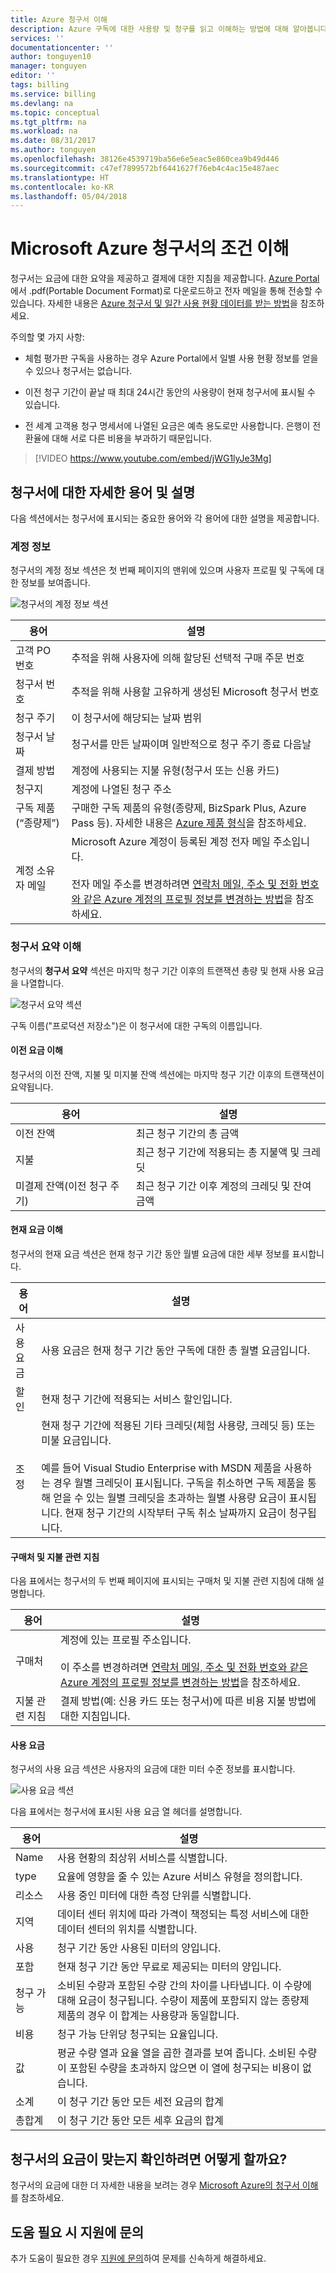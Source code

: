 ```yaml
---
title: Azure 청구서 이해
description: Azure 구독에 대한 사용량 및 청구를 읽고 이해하는 방법에 대해 알아봅니다.
services: ''
documentationcenter: ''
author: tonguyen10
manager: tonguyen
editor: ''
tags: billing
ms.service: billing
ms.devlang: na
ms.topic: conceptual
ms.tgt_pltfrm: na
ms.workload: na
ms.date: 08/31/2017
ms.author: tonguyen
ms.openlocfilehash: 38126e4539719ba56e6e5eac5e860cea9b49d446
ms.sourcegitcommit: c47ef7899572bf6441627f76eb4c4ac15e487aec
ms.translationtype: HT
ms.contentlocale: ko-KR
ms.lasthandoff: 05/04/2018
---
```

# <a name="understand-terms-on-your-microsoft-azure-invoice"></a>Microsoft Azure 청구서의 조건 이해

청구서는 요금에 대한 요약을 제공하고 결제에 대한 지침을 제공합니다. [Azure Portal](https://portal.azure.com/)에서 .pdf(Portable Document Format)로 다운로드하고 전자 메일을 통해 전송할 수 있습니다. 자세한 내용은 [Azure 청구서 및 일간 사용 현황 데이터를 받는 방법](billing-download-azure-invoice-daily-usage-date.md)을 참조하세요.

주의할 몇 가지 사항:

-   체험 평가판 구독을 사용하는 경우 Azure Portal에서 일별 사용 현황 정보를 얻을 수 있으나 청구서는 없습니다.

-   이전 청구 기간이 끝날 때 최대 24시간 동안의 사용량이 현재 청구서에 표시될 수 있습니다.

-   전 세계 고객용 청구 명세서에 나열된 요금은 예측 용도로만 사용합니다. 은행이 전환율에 대해 서로 다른 비용을 부과하기 때문입니다.

>[!VIDEO https://www.youtube.com/embed/jWG1lyJe3Mg]

## <a name="detailed-terms-and-descriptions-of-your-invoice"></a>청구서에 대한 자세한 용어 및 설명
다음 섹션에서는 청구서에 표시되는 중요한 용어와 각 용어에 대한 설명을 제공합니다.

### <a name="account-information"></a>계정 정보

청구서의 계정 정보 섹션은 첫 번째 페이지의 맨위에 있으며 사용자 프로필 및 구독에 대한 정보를 보여줍니다.

![청구서의 계정 정보 섹션](./media/billing-understand-your-invoice/1.png)

| 용어 | 설명 |
| --- | --- |
| 고객 PO 번호 |추적을 위해 사용자에 의해 할당된 선택적 구매 주문 번호 |
| 청구서 번호 |추적을 위해 사용할 고유하게 생성된 Microsoft 청구서 번호 |
| 청구 주기 |이 청구서에 해당되는 날짜 범위 |
| 청구서 날짜 |청구서를 만든 날짜이며 일반적으로 청구 주기 종료 다음날 |
| 결제 방법 |계정에 사용되는 지불 유형(청구서 또는 신용 카드) |
| 청구지 |계정에 나열된 청구 주소 |
| 구독 제품(“종량제”) |구매한 구독 제품의 유형(종량제, BizSpark Plus, Azure Pass 등). 자세한 내용은 [Azure 제품 형식](https://azure.microsoft.com/support/legal/offer-details/)을 참조하세요. |
| 계정 소유자 메일 | Microsoft Azure 계정이 등록된 계정 전자 메일 주소입니다. <br /><br />전자 메일 주소를 변경하려면 [연락처 메일, 주소 및 전화 번호와 같은 Azure 계정의 프로필 정보를 변경하는 방법](billing-how-to-change-azure-account-profile.md)을 참조하세요. |

### <a name="understand-the-invoice-summary"></a>청구서 요약 이해
청구서의 **청구서 요약** 섹션은 마지막 청구 기간 이후의 트랜잭션 총량 및 현재 사용 요금을 나열합니다.

![청구서 요약 섹션](./media/billing-understand-your-invoice/2.png)

구독 이름("프로덕션 저장소")은 이 청구서에 대한 구독의 이름입니다.

#### <a name="understand-the-previous-charges"></a>이전 요금 이해
청구서의 이전 잔액, 지불 및 미지불 잔액 섹션에는 마지막 청구 기간 이후의 트랜잭션이 요약됩니다.

| 용어 | 설명 |
| --- | --- |
| 이전 잔액 |최근 청구 기간의 총 금액 |
| 지불 |최근 청구 기간에 적용되는 총 지불액 및 크레딧 |
| 미결제 잔액(이전 청구 주기) |최근 청구 기간 이후 계정의 크레딧 및 잔여 금액 |

#### <a name="understand-the-current-charges"></a>현재 요금 이해
청구서의 현재 요금 섹션은 현재 청구 기간 동안 월별 요금에 대한 세부 정보를 표시합니다.

| 용어 | 설명 |
| --- | --- |
| 사용 요금 |사용 요금은 현재 청구 기간 동안 구독에 대한 총 월별 요금입니다.|
| 할인 |현재 청구 기간에 적용되는 서비스 할인입니다.|
| 조정 |현재 청구 기간에 적용된 기타 크레딧(체험 사용량, 크레딧 등) 또는 미불 요금입니다.<br/><br/>예를 들어 Visual Studio Enterprise with MSDN 제품을 사용하는 경우 월별 크레딧이 표시됩니다. 구독을 취소하면 구독 제품을 통해 얻을 수 있는 월별 크레딧을 초과하는 월별 사용량 요금이 표시됩니다. 현재 청구 기간의 시작부터 구독 취소 날짜까지 요금이 청구됩니다. |

#### <a name="sold-to-and-payment-instructions"></a>구매처 및 지불 관련 지침

다음 표에서는 청구서의 두 번째 페이지에 표시되는 구매처 및 지불 관련 지침에 대해 설명합니다.

| 용어 |설명 |
| --- | --- |
| 구매처 |계정에 있는 프로필 주소입니다. <br/><br/>이 주소를 변경하려면 [연락처 메일, 주소 및 전화 번호와 같은 Azure 계정의 프로필 정보를 변경하는 방법](billing-how-to-change-azure-account-profile.md)을 참조하세요.|
| 지불 관련 지침 |결제 방법(예: 신용 카드 또는 청구서)에 따른 비용 지불 방법에 대한 지침입니다. |

#### <a name="usage-charges"></a>사용 요금

청구서의 사용 요금 섹션은 사용자의 요금에 대한 미터 수준 정보를 표시합니다.

![사용 요금 섹션](./media/billing-understand-your-invoice/3.png)

다음 표에서는 청구서에 표시된 사용 요금 열 헤더를 설명합니다.

| 용어 |설명 |
| --- | --- |
| Name |사용 현황의 최상위 서비스를 식별합니다. |
| type |요율에 영향을 줄 수 있는 Azure 서비스 유형을 정의합니다. |
| 리소스 |사용 중인 미터에 대한 측정 단위를 식별합니다. |
| 지역 |데이터 센터 위치에 따라 가격이 책정되는 특정 서비스에 대한 데이터 센터의 위치를 식별합니다. |
| 사용 |청구 기간 동안 사용된 미터의 양입니다. |
| 포함 |현재 청구 기간 동안 무료로 제공되는 미터의 양입니다. |
| 청구 가능 |소비된 수량과 포함된 수량 간의 차이를 나타냅니다. 이 수량에 대해 요금이 청구됩니다. 수량이 제품에 포함되지 않는 종량제 제품의 경우 이 합계는 사용량과 동일합니다. |
| 비용 |청구 가능 단위당 청구되는 요율입니다. |
| 값 |평균 수량 열과 요율 열을 곱한 결과를 보여 줍니다. 소비된 수량이 포함된 수량을 초과하지 않으면 이 열에 청구되는 비용이 없습니다. |
| 소계 |이 청구 기간 동안 모든 세전 요금의 합계 |
| 총합계 |이 청구 기간 동안 모든 세후 요금의 합계 |

## <a name="how-do-i-make-sure-that-the-charges-in-my-invoice-are-correct"></a>청구서의 요금이 맞는지 확인하려면 어떻게 할까요?
청구서의 요금에 대한 더 자세한 내용을 보려는 경우 [Microsoft Azure의 청구서 이해](billing-understand-your-bill.md)를 참조하세요.

## <a name="need-help-contact-support"></a>도움 필요 시 지원에 문의
추가 도움이 필요한 경우 [지원에 문의](https://portal.azure.com/?#blade/Microsoft_Azure_Support/HelpAndSupportBlade)하여 문제를 신속하게 해결하세요.
